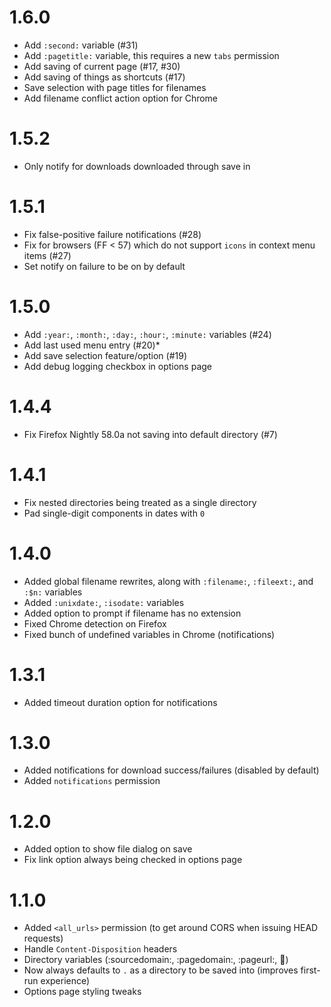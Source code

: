 # 1.6.0

* Add `:second:` variable (#31)
* Add `:pagetitle:` variable, this requires a new `tabs` permission
* Add saving of current page (#17, #30)
* Add saving of things as shortcuts (#17)
* Save selection with page titles for filenames
* Add filename conflict action option for Chrome

# 1.5.2

* Only notify for downloads downloaded through save in

# 1.5.1

* Fix false-positive failure notifications (#28)
* Fix for browsers (FF < 57) which do not support `icons` in context menu items (#27)
* Set notify on failure to be on by default

# 1.5.0

* Add `:year:`, `:month:`, `:day:`, `:hour:`, `:minute:` variables (#24)
* Add last used menu entry (#20)*
* Add save selection feature/option (#19)
* Add debug logging checkbox in options page

# 1.4.4

* Fix Firefox Nightly 58.0a not saving into default directory (#7)

# 1.4.1

* Fix nested directories being treated as a single directory
* Pad single-digit components in dates with `0`

# 1.4.0

* Added global filename rewrites, along with `:filename:`, `:fileext:`, and `:$n:` variables
* Added `:unixdate:`, `:isodate:` variables
* Added option to prompt if filename has no extension
* Fixed Chrome detection on Firefox
* Fixed bunch of undefined variables in Chrome (notifications)

# 1.3.1

* Added timeout duration option for notifications

# 1.3.0

* Added notifications for download success/failures (disabled by default)
* Added `notifications` permission

# 1.2.0

* Added option to show file dialog on save
* Fix link option always being checked in options page

# 1.1.0

* Added `<all_urls>` permission (to get around CORS when issuing HEAD requests)
* Handle `Content-Disposition` headers
* Directory variables (:sourcedomain:, :pagedomain:, :pageurl:, :date:)
* Now always defaults to `.` as a directory to be saved into (improves first-run experience)
* Options page styling tweaks
